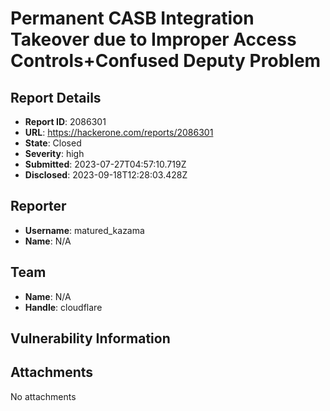 # Permanent CASB Integration Takeover due to Improper Access Controls+Confused Deputy Problem

## Report Details
- **Report ID**: 2086301
- **URL**: https://hackerone.com/reports/2086301
- **State**: Closed
- **Severity**: high
- **Submitted**: 2023-07-27T04:57:10.719Z
- **Disclosed**: 2023-09-18T12:28:03.428Z

## Reporter
- **Username**: matured_kazama
- **Name**: N/A

## Team
- **Name**: N/A
- **Handle**: cloudflare

## Vulnerability Information


## Attachments
No attachments
